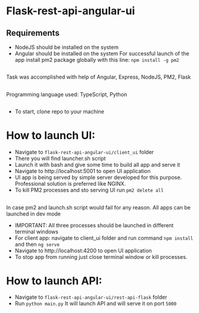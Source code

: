 # Flask-rest-api-angular-ui

## Requirements
* NodeJS should be installed on the system
* Angular should be installed on the system
For successful launch of the app install pm2 package globally with this line: `npm install -g pm2`
##
Task was accomplished with help of Angular, Express, NodeJS, PM2, Flask
##
Programming language used: TypeScript, Python
##
* To start, clone repo to your machine
##
# How to launch UI:
* Navigate to `flask-rest-api-angular-ui/client_ui` folder
* There you will find launcher.sh script
* Launch it with bash and give some time to build all app and serve it
* Navigate to http://localhost:5001 to open UI application
* UI app is being served by simple server developed for this purpose. Professional solution is preferred like NGINX.
* To kill PM2 processes and sto serving UI run `pm2 delete all`
##
In case pm2 and launch.sh script would fail for any reason. All apps can be launched in dev mode
* IMPORTANT: All three processes should be launched in different terminal windows
* For client app: navigate to client_ui folder and run command `npm install` and then `ng serve`
* Navigate to http://localhost:4200 to open UI application
* To stop app from running just close terminal window or kill processes. 
##
# How to launch API:
* Navigate to `flask-rest-api-angular-ui/rest-api-flask` folder
* Run `python main.py` It will launch API and will serve it on port `5000`

